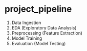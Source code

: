 # project_pipeline

1. Data Ingestion
2. EDA (Exploratory Data Analysis)
3. Preprocessing (Feature Extraction)
4. Model Training
5. Evaluation (Model Testing)